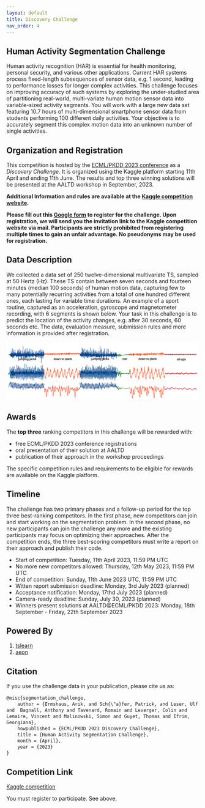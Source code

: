 ```yaml
---
layout: default
title: Discovery Challenge
nav_order: 4
---
```


## Human Activity Segmentation Challenge

Human activity recognition (HAR) is essential for health monitoring, personal security, and various other applications. Current HAR systems process fixed-length subsequences of sensor data, e.g. 1 second, leading to performance losses for longer complex activities. This challenge focuses on improving accuracy of such systems by exploring the under-studied area of partitioning real-world, multi-variate human motion sensor data into variable-sized activity segments. You will work with a large new data set featuring 10.7 hours of multi-dimensional smartphone sensor data from students performing 100 different daily activities. Your objective is to accurately segment this complex motion data into an unknown number of single activities.

## Organization and Registration

This competition is hosted by the <a href="https://2023.ecmlpkdd.org/submissions/discovery-challenge/challenges/" target="_blank">ECML/PKDD 2023 conference</a> as a *Discovery Challenge*. It is organized using the Kaggle platform starting 11th April and ending 11th June. The results and top three winning solutions will be presented at the AALTD workshop in September, 2023. 

**Additional Information and rules are available at the [Kaggle competition website](https://www.kaggle.com/competitions/human-activity-segmentation-challenge).**

**Please fill out this <a href="https://docs.google.com/forms/d/1BoAJWlhCVU0LUeDLzb7GOBM4MTk2AKkfpY--hk987-0" target="_blank">Google form</a> to register for the challenge. Upon registration, we will send you the invitation link to the Kaggle competition website via mail. Participants are strictly prohibited from registering multiple times to gain an unfair advantage. No pseudonyms may be used for registration.**

## Data Description

We collected a data set of 250 twelve-dimensional multivariate TS, sampled at 50 Hertz (Hz). These TS contain between seven seconds and fourteen minutes (median 100 seconds) of human motion data, capturing few to many potentially recurring activities from a total of one hundred different ones, each lasting for variable time durations. An example of a sport routine, captured as an acceleration, gyroscope and magnetometer recording, with 6 segments is shown below. Your task in this challenge is to predict the location of the activity changes, e.g. after 30 seconds, 60 seconds etc. The data, evaluation measure, submission rules and more information is provided after registration. 

![image](figures/challenge_example.png)

## Awards

The **top three** ranking competitors in this challenge will be rewarded with:

* free ECML/PKDD 2023 conference registrations
* oral presentation of their solution at AALTD
* publication of their approach in the workshop proceedings

The specific competition rules and requirements to be eligible for rewards are available on the Kaggle platform.

## Timeline
The challenge has two primary phases and a follow-up period for the top three best-ranking competitors. In the first phase, new competitors can join and start working on the segmentation problem. In the second phase, no new participants can join the challenge any more and the existing participants may focus on optimizing their approaches. After the competition ends, the three best-scoring competitors must write a report on their approach and publish their code.

* Start of competition: Tuesday, 11th April 2023, 11:59 PM UTC
* No more new competitors allowed: Thursday, 12th May 2023, 11:59 PM UTC
* End of competition: Sunday, 11th June 2023 UTC, 11:59 PM UTC
* Witten report submission deadline: Monday, 3rd July 2023 (planned)
* Acceptance notification: Monday, 17thd July 2023 (planned)
* Camera-ready deadline: Sunday, July 30, 2023 (planned)
* Winners present solutions at AALTD@ECML/PKDD 2023: Monday, 18th September - Friday, 22th September 2023

## Powered By

1. [tslearn](https://tslearn.readthedocs.io/)
2. [aeon](https://www.aeon-toolkit.org/)

## Citation

If you use the challenge data in your publication, please cite us as:
```
@misc{segmentation_challenge,
	author = {Ermshaus, Arik, and Sch{\"a}fer, Patrick, and Leser, Ulf and  Bagnall, Anthony and Tavenard, Romain and Leverger, Colin and Lemaire, Vincent and Malinowski, Simon and Guyet, Thomas and Ifrim, Georgiana},
	howpublished = {ECML/PKDD 2023 Discovery Challenge},
	title = {Human Activity Segmentation Challenge},
	month = {April},
	year = {2023}
}
```

## Competition Link

[Kaggle competition](https://www.kaggle.com/competitions/human-activity-segmentation-challenge)

You must register to participate. See above.


